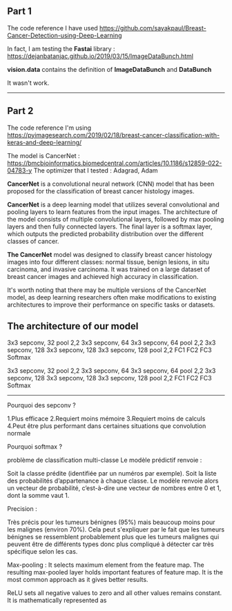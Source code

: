 ## Part 1

The code reference I have used
https://github.com/sayakpaul/Breast-Cancer-Detection-using-Deep-Learning 

In fact, I am testing the **Fastai** library : 
https://dejanbatanjac.github.io/2019/03/15/ImageDataBunch.html 

**vision.data** contains the definition of **ImageDataBunch** and **DataBunch** 


It wasn't work.
*************************************************************************************

## Part 2

The code reference I'm using 
https://pyimagesearch.com/2019/02/18/breast-cancer-classification-with-keras-and-deep-learning/  

The model is CancerNet : https://bmcbioinformatics.biomedcentral.com/articles/10.1186/s12859-022-04783-y 
The optimizer that I tested : Adagrad, Adam 


**CancerNet** is a convolutional neural network (CNN) model that has been proposed for the classification of breast cancer histology images.

**CancerNet** is a deep learning model that utilizes several convolutional and pooling layers to learn features from the input images. The architecture of the model consists of multiple convolutional layers, followed by max pooling layers and then fully connected layers. The final layer is a softmax layer, which outputs the predicted probability distribution over the different classes of cancer.

**The CancerNet** model was designed to classify breast cancer histology images into four different classes: normal tissue, benign lesions, in situ carcinoma, and invasive carcinoma. It was trained on a large dataset of breast cancer images and achieved high accuracy in classification.

It's worth noting that there may be multiple versions of the CancerNet model, as deep learning researchers often make modifications to existing architectures to improve their performance on specific tasks or datasets.


## The architecture of our model 

3x3 sepconv, 32
pool 2,2
3x3 sepconv, 64
3x3 sepconv, 64
pool 2,2
3x3 sepconv, 128
3x3 sepconv, 128
3x3 sepconv, 128
pool 2,2
FC1
FC2
FC3
Softmax


3x3 sepconv, 32
pool 2,2
3x3 sepconv, 64
3x3 sepconv, 64
pool 2,2
3x3 sepconv, 128
3x3 sepconv, 128
3x3 sepconv, 128
pool 2,2
FC1
FC2
FC3
Softmax

********************************************************************
Pourquoi des sepconv ?

1.Plus efficace
2.Requiert moins mémoire
3.Requiert moins de calculs
4.Peut être plus performant dans certaines situations que convolution normale

Pourquoi softmax ? 

problème de classification multi-classe
Le modèle prédictif renvoie :

Soit la classe prédite (identifiée par un numéros par exemple).
Soit la liste des probabilités d’appartenance à chaque classe. 
Le modèle renvoie alors un vecteur de probabilité, c’est-à-dire une vecteur de nombres entre 0 et 1, dont la somme vaut 1.


Precision :

Très précis pour les tumeurs bénignes (95%) mais beaucoup moins pour les malignes (environ 70%).
Cela peut s'expliquer par le fait que les tumeurs bénignes se ressemblent probablement plus que 
les tumeurs malignes qui peuvent être de différents types donc plus compliqué à détecter car 
très spécifique selon les cas. 


Max-pooling : 
It selects maximum element from the feature map. The resulting max-pooled layer holds important features of feature map. 
It is the most common approach as it gives better results.

ReLU sets all negative values to zero and all other values remains constant. It is mathematically represented as


